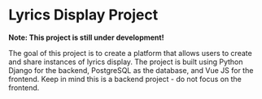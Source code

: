 # Lyrics Display Project

**Note: This project is still under development!**

The goal of this project is to create a platform that allows users to create and share instances of lyrics display. The project is built using Python Django for the backend, PostgreSQL as the database, and Vue JS for the frontend. Keep in mind this is a backend project - do not focus on the frontend. 
